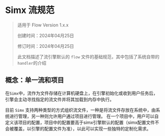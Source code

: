 # Simx 流规范

> 适用于 Flow Version 1.x.x
> 
> 创建时间：2024年04月25日
> 
> 修订时间：2024年04月25日
> 
> 此文档描述了流引擎默认的 `flow` 文件的基础规范，其中包括了系统自带的`handler`的介绍


## 概念：单一流和项目

在`Simx`中，流作为文件存储在计算机硬盘上，在引擎初始化或收到用户任务后，引擎会主动寻找指定的流文件并将其加载到内存中执行。

目前 `Simx` 支持两种类型的方式组织流文件，一种是将流文件存放在系统中，由系统进行管理，另一种则允许用户通过项目进行管理。
在一个项目中，用户可以自定义该项目的配置，项目中的配置要高于simx引擎默认的配置（simx配置文件不会被覆盖，以引擎的配置文件为准），以此可以实现一些独特的定制化需求。